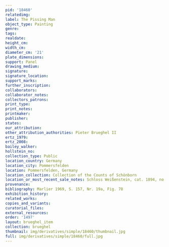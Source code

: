 ```yaml
---
pid: '18460'
relatedimg: 
label: The Pissing Man
object_type: Painting
genre: 
tags: 
realdate: 
height_cm: 
width_cm: 
diameter_cm: '21'
plate_dimensions: 
support: Panel
drawing_medium: 
signature: 
signature_location: 
support_marks: 
further_inscription: 
collaborators: 
collaborator_notes: 
collectors_patrons: 
print_type: 
print_notes: 
printmaker: 
publisher: 
states: 
our_attribution: 
other_attribution_authorities: Pieter Brueghel II
ertz_1979: 
ertz_2008: 
bailey_walker: 
hollstein_no: 
collection_type: Public
location_country: Germany
location_city: Pommersfelden
location: Pommersfelden, Germany
location_collection: Collection of the Counts of Schönborn
location_or_most_recent_sale_notes: Schloss Weißenstein, cat. 1894, no. 72h
provenance: 
bibliography: Marlier 1969, S. 157, Nr. 19a, Fig. 78
exhibition_history: 
related_works: 
copies_and_variants: 
curatorial_files: 
external_resources: 
order: '1497'
layout: brueghel_item
collection: brueghel
thumbnail: img/derivatives/simple/18460/thumbnail.jpg
full: img/derivatives/simple/18460/full.jpg
---
```

